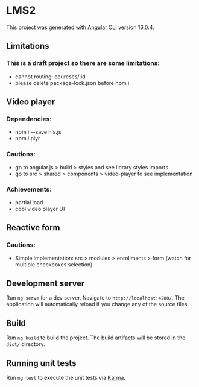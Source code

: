 # LMS2

This project was generated with [Angular CLI](https://github.com/angular/angular-cli) version 16.0.4.

## Limitations
### This is a draft project so there are some limitations:
- cannot routing: coureses/:id
- please delete package-lock.json before npm i

## Video player
### Dependencies:
- npm i --save hls.js
- npm i plyr
### Cautions:
- go to angular.js > build > styles and see library styles imports
- go to src > shared > components > video-player to see implementation
### Achievements:
- partial load
- cool video player UI

## Reactive form
### Cautions:
- Simple implementation: src > modules > enrollments > form
(watch for multiple checkboxes selection)

## Development server

Run `ng serve` for a dev server. Navigate to `http://localhost:4200/`. The application will automatically reload if you change any of the source files.

## Build

Run `ng build` to build the project. The build artifacts will be stored in the `dist/` directory.

## Running unit tests

Run `ng test` to execute the unit tests via [Karma](https://karma-runner.github.io).
